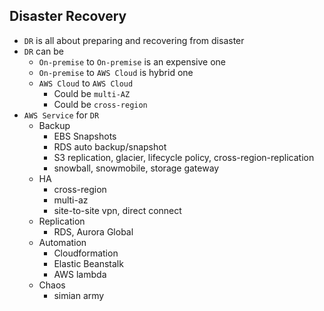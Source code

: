 ## Disaster Recovery

- `DR` is all about preparing and recovering from disaster
- `DR` can be
  - `On-premise` to `On-premise` is an expensive one
  - `On-premise` to `AWS Cloud` is hybrid one
  - `AWS Cloud` to `AWS Cloud`
    - Could be `multi-AZ`
    - Could be `cross-region`
- `AWS Service` for `DR`
  - Backup
    - EBS Snapshots
    - RDS auto backup/snapshot
    - S3 replication, glacier, lifecycle policy, cross-region-replication
    - snowball, snowmobile, storage gateway
  - HA
    - cross-region
    - multi-az
    - site-to-site vpn, direct connect
  - Replication
    - RDS, Aurora Global
  - Automation
    - Cloudformation
    - Elastic Beanstalk
    - AWS lambda
  - Chaos
    - simian army
